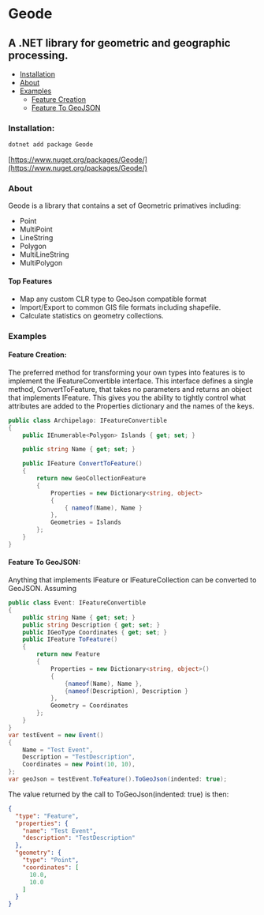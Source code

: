 # Geode
## A .NET library for geometric and geographic processing.

- [Installation](#installation)
- [About](#about)
- [Examples](#examples)
	- [Feature Creation](#feature-creation)
	- [Feature To GeoJSON](#feature-to-geojson)

### Installation:
```bash
dotnet add package Geode
```
[https://www.nuget.org/packages/Geode/](https://www.nuget.org/packages/Geode/)

### About
Geode is a library that contains a set of Geometric primatives including: 
- Point
- MultiPoint
- LineString
- Polygon
- MultiLineString
- MultiPolygon

#### Top Features
- Map any custom CLR type to GeoJson compatible format
- Import/Export to common GIS file formats including shapefile.
- Calculate statistics on geometry collections.

### Examples

#### Feature Creation:
The preferred method for transforming your own types into features is to implement the IFeatureConvertible interface. This interface defines a single method, ConvertToFeature, that takes no parameters and returns an object that implements IFeature. This gives you the ability to tightly control what attributes are added to the Properties dictionary and the names of the keys. 
```c#
public class Archipelago: IFeatureConvertible
{
	public IEnumerable<Polygon> Islands { get; set; }

	public string Name { get; set; }

	public IFeature ConvertToFeature()
	{
		return new GeoCollectionFeature
		{
			Properties = new Dictionary<string, object>
			{
				{ nameof(Name), Name }
			},
			Geometries = Islands                
		};
	}
}
```

#### Feature To GeoJSON:
Anything that implements IFeature or IFeatureCollection can be converted to GeoJSON. Assuming
```c#
public class Event: IFeatureConvertible
{
    public string Name { get; set; }
    public string Description { get; set; }
    public IGeoType Coordinates { get; set; }
    public IFeature ToFeature()
    {
        return new Feature
        {
			Properties = new Dictionary<string, object>()
            {
                {nameof(Name), Name },
                {nameof(Description), Description }
            },
            Geometry = Coordinates
        };
    }
}
var testEvent = new Event()
{
	Name = "Test Event",
	Description = "TestDescription",
    Coordinates = new Point(10, 10),
};          
var geoJson = testEvent.ToFeature().ToGeoJson(indented: true);
```
The value returned by the call to ToGeoJson(indented: true) is then:
```json
{
  "type": "Feature",
  "properties": {
    "name": "Test Event",
    "description": "TestDescription"
  },
  "geometry": {
    "type": "Point",
    "coordinates": [
      10.0,
      10.0
    ]
  }
}
```

